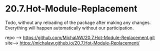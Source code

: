 # 20.7.Hot-Module-Replacement

 Todo,  without any reloading of the package after making any changes. Everything will happen automatically without our participation.

repo --> https://github.com/MichalAW/20.7.Hot-Module-Replacement.git
site--> https://michalaw.github.io/20.7.Hot-Module-Replacement/

